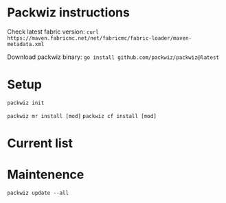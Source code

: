 # Packwiz instructions

Check latest fabric version:
`curl https://maven.fabricmc.net/net/fabricmc/fabric-loader/maven-metadata.xml`

Download packwiz binary:
`go install github.com/packwiz/packwiz@latest`

# Setup

`packwiz init`

`packwiz mr install [mod]`
`packwiz cf install [mod]`

# Current list

# Maintenence

`packwiz update --all`